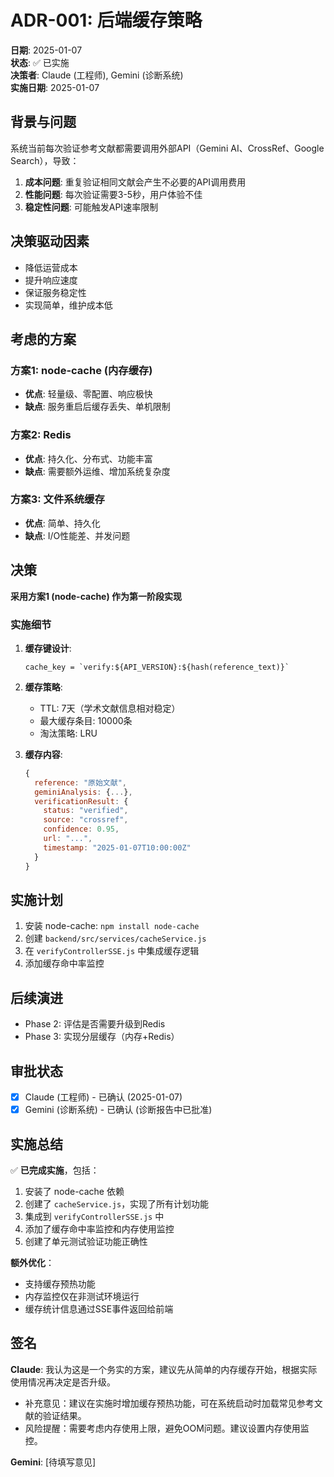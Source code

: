 # ADR-001: 后端缓存策略

**日期**: 2025-01-07  
**状态**: ✅ 已实施  
**决策者**: Claude (工程师), Gemini (诊断系统)  
**实施日期**: 2025-01-07

## 背景与问题

系统当前每次验证参考文献都需要调用外部API（Gemini AI、CrossRef、Google Search），导致：
1. **成本问题**: 重复验证相同文献会产生不必要的API调用费用
2. **性能问题**: 每次验证需要3-5秒，用户体验不佳
3. **稳定性问题**: 可能触发API速率限制

## 决策驱动因素

- 降低运营成本
- 提升响应速度
- 保证服务稳定性
- 实现简单，维护成本低

## 考虑的方案

### 方案1: node-cache (内存缓存)
- **优点**: 轻量级、零配置、响应极快
- **缺点**: 服务重启后缓存丢失、单机限制

### 方案2: Redis
- **优点**: 持久化、分布式、功能丰富
- **缺点**: 需要额外运维、增加系统复杂度

### 方案3: 文件系统缓存
- **优点**: 简单、持久化
- **缺点**: I/O性能差、并发问题

## 决策

**采用方案1 (node-cache) 作为第一阶段实现**

### 实施细节

1. **缓存键设计**:
   ```
   cache_key = `verify:${API_VERSION}:${hash(reference_text)}`
   ```

2. **缓存策略**:
   - TTL: 7天（学术文献信息相对稳定）
   - 最大缓存条目: 10000条
   - 淘汰策略: LRU

3. **缓存内容**:
   ```javascript
   {
     reference: "原始文献",
     geminiAnalysis: {...},
     verificationResult: {
       status: "verified",
       source: "crossref",
       confidence: 0.95,
       url: "...",
       timestamp: "2025-01-07T10:00:00Z"
     }
   }
   ```

## 实施计划

1. 安装 node-cache: `npm install node-cache`
2. 创建 `backend/src/services/cacheService.js`
3. 在 `verifyControllerSSE.js` 中集成缓存逻辑
4. 添加缓存命中率监控

## 后续演进

- Phase 2: 评估是否需要升级到Redis
- Phase 3: 实现分层缓存（内存+Redis）

## 审批状态

- [x] Claude (工程师) - 已确认 (2025-01-07)
- [x] Gemini (诊断系统) - 已确认 (诊断报告中已批准)

## 实施总结

✅ **已完成实施**，包括：
1. 安装了 node-cache 依赖
2. 创建了 `cacheService.js`，实现了所有计划功能
3. 集成到 `verifyControllerSSE.js` 中
4. 添加了缓存命中率监控和内存使用监控
5. 创建了单元测试验证功能正确性

**额外优化**：
- 支持缓存预热功能
- 内存监控仅在非测试环境运行
- 缓存统计信息通过SSE事件返回给前端

## 签名

**Claude**: 我认为这是一个务实的方案，建议先从简单的内存缓存开始，根据实际使用情况再决定是否升级。
- 补充意见：建议在实施时增加缓存预热功能，可在系统启动时加载常见参考文献的验证结果。
- 风险提醒：需要考虑内存使用上限，避免OOM问题。建议设置内存使用监控。

**Gemini**: [待填写意见]
